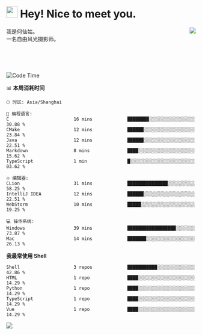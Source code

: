 <h1><img src="https://emojis.slackmojis.com/emojis/images/1531849430/4246/blob-sunglasses.gif?1531849430" width="30"/> Hey! Nice to meet you.</h1>
<a href="#">
<img align="right" src="https://github-readme-stats.vercel.app/api?username=hexgu&show_icons=true&hide_border=true&icon_color=586069&title_color=a0a9af">
</a>
我是何仙姑。<br>
一名自由风光摄影师。<br>

<br><br><br>




<!--START_SECTION:waka-->
![Code Time](http://img.shields.io/badge/Code%20Time-30%20hrs%2040%20mins-blue)

📊 **本周消耗时间** 

```text
🕑︎ 时区: Asia/Shanghai

💬 编程语言: 
C                        16 mins             ████████░░░░░░░░░░░░░░░░░   30.88 % 
CMake                    12 mins             ██████░░░░░░░░░░░░░░░░░░░   23.84 % 
Java                     12 mins             ██████░░░░░░░░░░░░░░░░░░░   22.51 % 
Markdown                 8 mins              ████░░░░░░░░░░░░░░░░░░░░░   15.62 % 
TypeScript               1 min               █░░░░░░░░░░░░░░░░░░░░░░░░   03.62 % 

🔥 编辑器: 
CLion                    31 mins             ███████████████░░░░░░░░░░   58.25 % 
IntelliJ IDEA            12 mins             ██████░░░░░░░░░░░░░░░░░░░   22.51 % 
WebStorm                 10 mins             █████░░░░░░░░░░░░░░░░░░░░   19.25 % 

💻 操作系统: 
Windows                  39 mins             ██████████████████░░░░░░░   73.87 % 
Mac                      14 mins             ███████░░░░░░░░░░░░░░░░░░   26.13 % 
```

**我最常使用 Shell** 

```text
Shell                    3 repos             ███████████░░░░░░░░░░░░░░   42.86 % 
HTML                     1 repo              ████░░░░░░░░░░░░░░░░░░░░░   14.29 % 
Python                   1 repo              ████░░░░░░░░░░░░░░░░░░░░░   14.29 % 
TypeScript               1 repo              ████░░░░░░░░░░░░░░░░░░░░░   14.29 % 
Vue                      1 repo              ████░░░░░░░░░░░░░░░░░░░░░   14.29 % 
```




<!--END_SECTION:waka-->


![](https://komarev.com/ghpvc/?username=hexgu)
